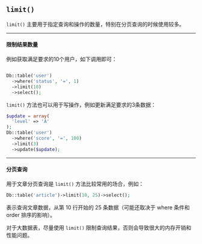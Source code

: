 ## `limit()`

`limit()` 主要用于指定查询和操作的数量，特别在分页查询的时候使用较多。

----------

#### 限制结果数量

例如获取满足要求的10个用户，如下调用即可：

``` php

Db::table('user')
  ->where('status', '=', 1)
  ->limit(10)
  ->select();
```

`limit()` 方法也可以用于写操作，例如更新满足要求的3条数据：

``` php
$update = array(
  'level' => 'A'
);
Db::table('user')
  ->where('score', '=', 100)
  ->limit(3)
  ->update($update);
```

----------

#### 分页查询

用于文章分页查询是 `limit()` 方法比较常用的场合，例如：

``` php
Db::table('article')->limit(10, 25)->select();
```

表示查询文章数据，从第 10 行开始的 25 条数据（可能还取决于 where 条件和 order 排序的影响）。

对于大数据表，尽量使用 `limit()` 限制查询结果，否则会导致很大的内存开销和性能问题。
